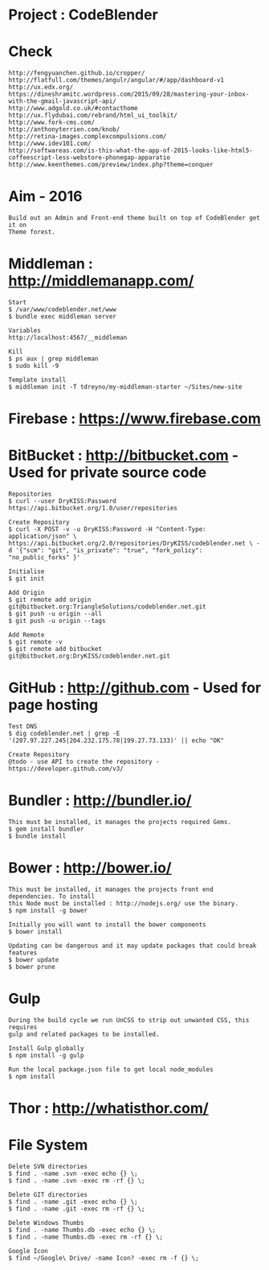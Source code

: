 # Project : CodeBlender

# Check

    http://fengyuanchen.github.io/cropper/
    http://flatfull.com/themes/angulr/angular/#/app/dashboard-v1
    http://ux.edx.org/
    https://dineshramitc.wordpress.com/2015/09/28/mastering-your-inbox-with-the-gmail-javascript-api/
    http://www.adgold.co.uk/#contacthome
    http://ux.flydubai.com/rebrand/html_ui_toolkit/
    http://www.fork-cms.com/
    http://anthonyterrien.com/knob/
    http://retina-images.complexcompulsions.com/
    http://www.idev101.com/
    http://softwareas.com/is-this-what-the-app-of-2015-looks-like-html5-coffeescript-less-webstore-phonegap-apparatio
    http://www.keenthemes.com/preview/index.php?theme=conquer

# Aim - 2016

    Build out an Admin and Front-end theme built on top of CodeBlender get it on
    Theme forest.

# Middleman : http://middlemanapp.com/

    Start
    $ /var/www/codeblender.net/www
    $ bundle exec middleman server

    Variables
    http://localhost:4567/__middleman

    Kill
    $ ps aux | grep middleman
    $ sudo kill -9

    Template install
    $ middleman init -T tdreyno/my-middleman-starter ~/Sites/new-site

# Firebase : https://www.firebase.com

# BitBucket : http://bitbucket.com - Used for private source code

    Repositories
    $ curl --user DryKISS:Password https://api.bitbucket.org/1.0/user/repositories

    Create Repository
    $ curl -X POST -v -u DryKISS:Password -H "Content-Type: application/json" \ https://api.bitbucket.org/2.0/repositories/DryKISS/codeblender.net \ -d '{"scm": "git", "is_private": "true", "fork_policy": "no_public_forks" }'

    Initialise
    $ git init

    Add Origin
    $ git remote add origin git@bitbucket.org:TriangleSolutions/codeblender.net.git
    $ git push -u origin --all
    $ git push -u origin --tags

    Add Remote
    $ git remote -v
    $ git remote add bitbucket git@bitbucket.org:DryKISS/codeblender.net.git

# GitHub : http://github.com - Used for page hosting

    Test DNS
    $ dig codeblender.net | grep -E '(207.97.227.245|204.232.175.78|199.27.73.133)' || echo "OK"

    Create Repository
    @todo - use API to create the repository - https://developer.github.com/v3/

# Bundler : http://bundler.io/

    This must be installed, it manages the projects required Gems.
    $ gem install bundler
    $ bundle install

# Bower : http://bower.io/

    This must be installed, it manages the projects front end dependencies. To install
    this Node must be installed : http://nodejs.org/ use the binary.
    $ npm install -g bower

    Initially you will want to install the bower components
    $ bower install

    Updating can be dangerous and it may update packages that could break features
    $ bower update
    $ bower prune

# Gulp

    During the build cycle we run UnCSS to strip out unwanted CSS, this requires
    gulp and related packages to be installed.

    Install Gulp globally
    $ npm install -g gulp

    Run the local package.json file to get local node_modules
    $ npm install

# Thor : http://whatisthor.com/

# File System

    Delete SVN directories
    $ find . -name .svn -exec echo {} \;
    $ find . -name .svn -exec rm -rf {} \;

    Delete GIT directories
    $ find . -name .git -exec echo {} \;
    $ find . -name .git -exec rm -rf {} \;

    Delete Windows Thumbs
    $ find . -name Thumbs.db -exec echo {} \;
    $ find . -name Thumbs.db -exec rm -rf {} \;

    Google Icon
    $ find ~/Google\ Drive/ -name Icon? -exec rm -f {} \;